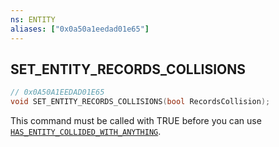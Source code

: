 ```yaml
---
ns: ENTITY
aliases: ["0x0a50a1eedad01e65"]
---
```

## SET_ENTITY_RECORDS_COLLISIONS

```c
// 0x0A50A1EEDAD01E65
void SET_ENTITY_RECORDS_COLLISIONS(bool RecordsCollision);
```

This command must be called with TRUE before you can use [`HAS_ENTITY_COLLIDED_WITH_ANYTHING`](#_0x8BAD02F0368D9E14).

